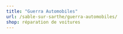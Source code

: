 ```yaml
---
title: "Guerra Automobiles"
url: /sable-sur-sarthe/guerra-automobiles/
shop: réparation de voitures
---
```

